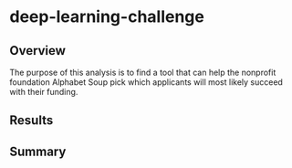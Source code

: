 # deep-learning-challenge

## Overview
The purpose of this analysis is to find a tool that can help the nonprofit foundation Alphabet Soup pick which applicants will most likely succeed with their funding. 

## Results


## Summary

